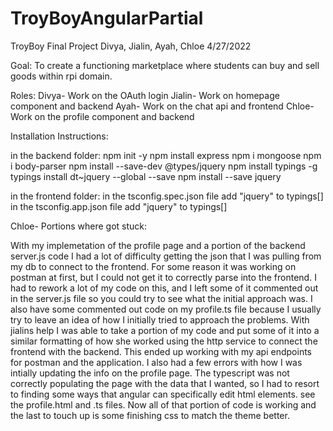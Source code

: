 # TroyBoyAngularPartial
TroyBoy Final Project
Divya, Jialin, Ayah, Chloe
4/27/2022

Goal: To create a functioning marketplace where students 
can buy and sell goods within rpi domain.

Roles:
Divya- Work on the OAuth login
Jialin- Work on homepage component and backend
Ayah- Work on the chat api and frontend
Chloe- Work on the profile component and backend

Installation Instructions:

in the backend folder:
npm init -y
npm install express
npm i mongoose
npm i body-parser
npm install --save-dev @types/jquery
npm install typings -g
typings install dt~jquery --global --save
npm install --save jquery

in the frontend folder: 
in the tsconfig.spec.json file add "jquery" to typings[]
in the tsconfig.app.json file add "jquery" to typings[]


Chloe- Portions where got stuck:

With my implemetation of the profile page and a portion of the backend server.js code I
had a lot of difficulty getting the json that I was pulling from my db to connect to the
frontend. For some reason it was working on postman at first,  but I could not get it to 
correctly parse into the frontend. I had to rework a lot of my code on this, and I left 
some of it commented out in the server.js file so you could try to see what the initial
approach was. I also have some commented out code on my profile.ts file because I usually
try to leave an idea of how I initially tried to approach the problems. With jialins help I was able
to take a portion of my code and put some of it into a similar formatting of how she worked using
the http service to connect the frontend with the backend. This ended up working with my api endpoints
for postman and the application. I also had a few errors with how I was intially updating the info
on the profile page. The typescript was not correctly populating the page with the data that I wanted,
so I had to resort to finding some ways that angular can specifically edit html elements. see the profile.html and .ts
files. Now all of that portion of code is working and the last to touch up is some finishing css to match the theme better.



